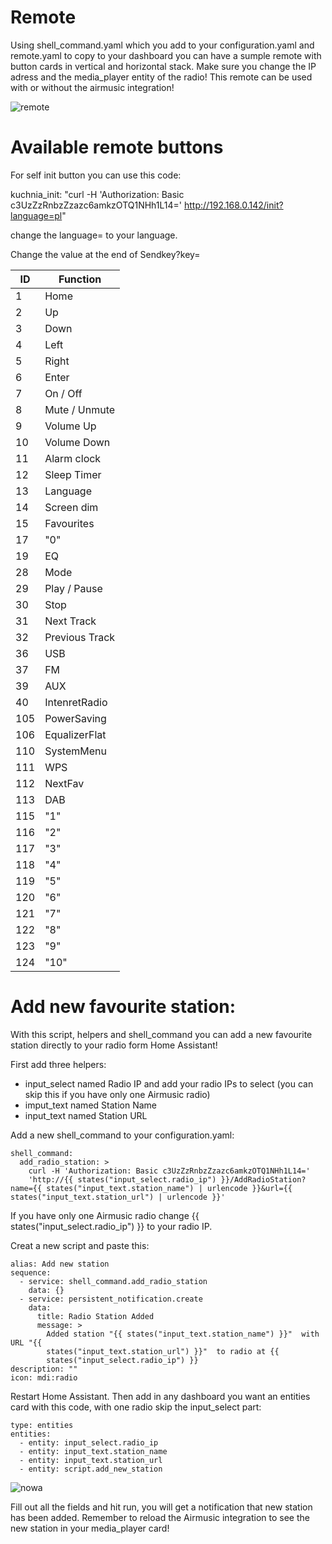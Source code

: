 # Remote

Using shell_command.yaml which you add to your configuration.yaml and remote.yaml to copy to your dashboard you can have a sumple remote with button cards in vertical and horizontal stack. Make sure you change the IP adress and the media_player entity of the radio! This remote can be used with or without the airmusic integration!

![remote](https://github.com/DominikWrobel/airmusic/assets/89667597/0eed7dc5-3f92-4b3b-89c2-7309967f85a0)

# Available remote buttons

For self init button you can use this code:

kuchnia_init: "curl -H 'Authorization: Basic c3UzZzRnbzZzazc6amkzOTQ1NHh1L14=' http://192.168.0.142/init?language=pl" 

change the language= to your language.

Change the value at the end of Sendkey?key=

|ID |   Function    |
|---|---------------|
|1  | Home          |
|2  | Up            |
|3  | Down          |
|4  | Left          |
|5  | Right         |
|6  | Enter         |
|7  | On / Off      |
|8  | Mute / Unmute |
|9  | Volume Up     |
|10 | Volume Down   |
|11 | Alarm clock   |
|12 | Sleep Timer   |
|13 | Language      |
|14 | Screen dim    |
|15 | Favourites    |
|17 | "0"           |
|19 | EQ            |
|28 | Mode          |
|29 | Play / Pause  |
|30 | Stop          |
|31 | Next Track    |
|32 | Previous Track|
|36 | USB           |
|37 | FM            |
|39 | AUX           |
|40 | IntenretRadio |
|105| PowerSaving   |
|106| EqualizerFlat |
|110| SystemMenu    |
|111| WPS           |
|112| NextFav       |
|113| DAB           |
|115| "1"           |
|116| "2"           |
|117| "3"           |
|118| "4"           |
|119| "5"           |
|120| "6"           |
|121| "7"           |
|122| "8"           |
|123| "9"           |
|124| "10"          |

# Add new favourite station:

With this script, helpers and shell_command you can add a new favourite station directly to your radio form Home Assistant!

First add three helpers:
 - input_select named Radio IP and add your radio IPs to select (you can skip this if you have only one Airmusic radio)
 - imput_text named Station Name
 - input_text named Station URL

Add a new shell_command to your configuration.yaml:

```
shell_command:
  add_radio_station: >
    curl -H 'Authorization: Basic c3UzZzRnbzZzazc6amkzOTQ1NHh1L14=' 
    'http://{{ states("input_select.radio_ip") }}/AddRadioStation?name={{ states("input_text.station_name") | urlencode }}&url={{ states("input_text.station_url") | urlencode }}'
```

If you have only one Airmusic radio change {{ states("input_select.radio_ip") }} to your radio IP.

Creat a new script and paste this:

```
alias: Add new station
sequence:
  - service: shell_command.add_radio_station
    data: {}
  - service: persistent_notification.create
    data:
      title: Radio Station Added
      message: >
        Added station "{{ states("input_text.station_name") }}"  with URL "{{
        states("input_text.station_url") }}"  to radio at {{
        states("input_select.radio_ip") }}
description: ""
icon: mdi:radio
```

Restart Home Assistant. Then add in any dashboard you want an entities card with this code, with one radio skip the input_select part:

```
type: entities
entities:
  - entity: input_select.radio_ip
  - entity: input_text.station_name
  - entity: input_text.station_url
  - entity: script.add_new_station
```

![nowa](https://github.com/user-attachments/assets/fd77fc73-7c77-4e99-ac02-31129cb4109c)

Fill out all the fields and hit run, you will get a notification that new station has been added. Remember to reload the Airmusic integration to see the new station in your media_player card!
